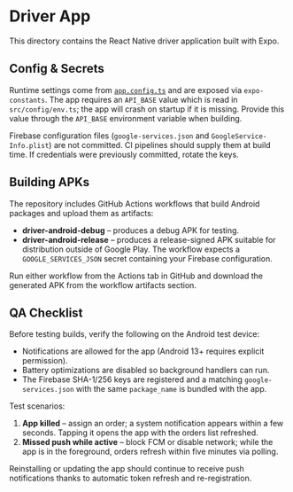 # Driver App

This directory contains the React Native driver application built with Expo.

## Config & Secrets

Runtime settings come from [`app.config.ts`](./app.config.ts) and are exposed via
`expo-constants`. The app requires an `API_BASE` value which is read in
`src/config/env.ts`; the app will crash on startup if it is missing. Provide this
value through the `API_BASE` environment variable when building.

Firebase configuration files (`google-services.json` and
`GoogleService-Info.plist`) are not committed. CI pipelines should supply them at
build time. If credentials were previously committed, rotate the keys.

## Building APKs

The repository includes GitHub Actions workflows that build Android packages
and upload them as artifacts:

- **driver-android-debug** – produces a debug APK for testing.
- **driver-android-release** – produces a release-signed APK suitable for
  distribution outside of Google Play. The workflow expects a
  `GOOGLE_SERVICES_JSON` secret containing your Firebase configuration.

Run either workflow from the Actions tab in GitHub and download the generated
APK from the workflow artifacts section.

## QA Checklist

Before testing builds, verify the following on the Android test device:

- Notifications are allowed for the app (Android 13+ requires explicit permission).
- Battery optimizations are disabled so background handlers can run.
- The Firebase SHA-1/256 keys are registered and a matching `google-services.json`
  with the same `package_name` is bundled with the app.

Test scenarios:

1. **App killed** – assign an order; a system notification appears within a few
   seconds. Tapping it opens the app with the orders list refreshed.
2. **Missed push while active** – block FCM or disable network; while the app is
   in the foreground, orders refresh within five minutes via polling.

Reinstalling or updating the app should continue to receive push notifications
thanks to automatic token refresh and re-registration.


